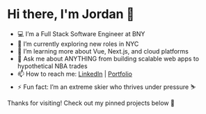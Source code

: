 # Hi there, I'm Jordan 👋  

- 💻 I’m a Full Stack Software Engineer at BNY  
- 🌱 I’m currently exploring new roles in NYC
- 🔭 I’m learning more about Vue, Next.js, and cloud platforms  
- 💬 Ask me about ANYTHING from building scalable web apps to hypothetical NBA trades    
- 📫 How to reach me: [LinkedIn](https://www.linkedin.com/in/jhschiff/) | [Portfolio](https://jordanschiff.netlify.app)  
- ⚡ Fun fact: I’m an extreme skier who thrives under pressure ⛷️  

Thanks for visiting! Check out my pinned projects below 🚀  


